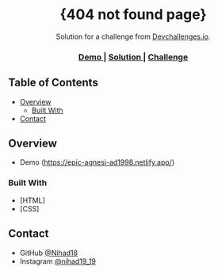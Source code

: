 <h1 align="center">{404 not found page}</h1>

<div align="center">
   Solution for a challenge from  <a href="http://devchallenges.io" target="_blank">Devchallenges.io</a>.
</div>

<div align="center">
  <h3>
    <a href="https://epic-agnesi-ad1998.netlify.app/">
      Demo
    </a>
    <span> | </span>
    <a href="https://devchallenges.io/solutions/scktiIuAHRMskCBwpeXh">
      Solution
    </a>
    <span> | </span>
    <a href="https://devchallenges.io/challenges/wBunSb7FPrIepJZAg0sY">
      Challenge
    </a>
  </h3>
</div>

<!-- TABLE OF CONTENTS -->

## Table of Contents

- [Overview](#overview)
  - [Built With](#built-with)
- [Contact](#contact)

<!-- OVERVIEW -->

## Overview

- Demo (https://epic-agnesi-ad1998.netlify.app/)

### Built With

- [HTML]
- [CSS]

## Contact

- GitHub [@Nihad18](https://github.com/Nihad18/)
- Instagram [@nihad19_19](https://www.instagram.com/nihad19_19/)

